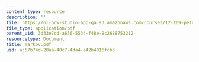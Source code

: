 ```yaml
---
content_type: resource
description: ''
file: https://ol-ocw-studio-app-qa.s3.amazonaws.com/courses/12-109-petrology-fall-2005/ac57b74d28aa40c74da4e42b4016fcb3_markov.pdf
file_type: application/pdf
parent_uid: 3d33e7cd-a656-5534-f48e-9c2688753212
resourcetype: Document
title: markov.pdf
uid: ac57b74d-28aa-40c7-4da4-e42b4016fcb3
---
```

